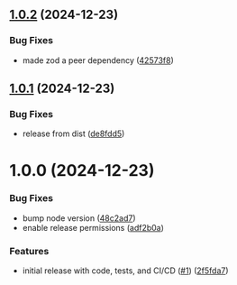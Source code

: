 ## [1.0.2](https://github.com/samueljacobs98/amadaius/compare/v1.0.1...v1.0.2) (2024-12-23)


### Bug Fixes

* made zod a peer dependency ([42573f8](https://github.com/samueljacobs98/amadaius/commit/42573f838bbeac14a13c3c0820fcffab252e8150))

## [1.0.1](https://github.com/samueljacobs98/amadaius/compare/v1.0.0...v1.0.1) (2024-12-23)


### Bug Fixes

* release from dist ([de8fdd5](https://github.com/samueljacobs98/amadaius/commit/de8fdd5d366393ddc3ea944ebe39c2831b5d8321))

# 1.0.0 (2024-12-23)


### Bug Fixes

* bump node version ([48c2ad7](https://github.com/samueljacobs98/amadaius/commit/48c2ad7312d6856a818e1ea5143429e971e3d3e7))
* enable release permissions ([adf2b0a](https://github.com/samueljacobs98/amadaius/commit/adf2b0a2fe1384cf9fcaa50f8169a52e6d3d6b8a))


### Features

* initial release with code, tests, and CI/CD ([#1](https://github.com/samueljacobs98/amadaius/issues/1)) ([2f5fda7](https://github.com/samueljacobs98/amadaius/commit/2f5fda73f6483821e51c97b4326b54dcbaeb9502))
